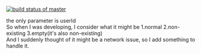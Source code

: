 

[![build status of master](https://app.travis-ci.com/yiyayamaya/GitHubApi567.svg?branch=main)](https://travis-ci.org/yiyayamaya/GitHubApi567)

the only parameter is userId  
So when I was developing, I consider what it might be 1.normal  2.non-existing 3.empty(it's also non-existing)  
And I suddenly thought of it might be a network issue, so I add something to handle it.  

